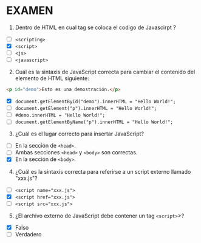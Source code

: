 # EXAMEN

1. Dentro de HTML en cual tag se coloca el codigo de Javascirpt ?

- [ ] `<scripting>`
- [x] `<script>`
- [ ] `<js>`
- [ ] `<javascript>`

2. Cuál es la sintaxis de JavaScript correcta para cambiar el contenido del elemento de HTML siguiente: 

```html
<p id="demo">Esto es una demostración.</p>
```
- [x] `document.getElementById("demo").innerHTML = "Hello World!";`
- [ ] `document.getElement("p").innerHTML = "Hello World!";`
- [ ] `#demo.innerHTML = "Hello World!";`
- [ ] `document.getElementByName("p").innerHTML = "Hello World!";`

3. ¿Cuál es el lugar correcto para insertar JavaScript?

- [ ] En la sección de `<head>`.
- [ ] Ambas secciones `<head>` y `<body>` son correctas.
- [x] En la sección de `<body>`.

4. ¿Cuál es la sintaxis correcta para referirse a un script externo llamado "xxx.js"?

- [ ] `<script name="xxx.js">`
- [x] `<script href="xxx.js">`
- [ ] `<script src="xxx.js">`

5. ¿El archivo externo de JavaScript debe contener un tag `<script>`>?

- [x] Falso
- [ ] Verdadero